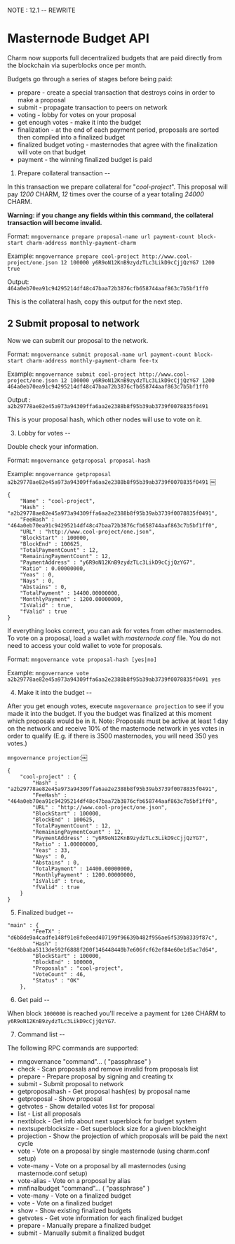 NOTE : 12.1 -- REWRITE


Masternode Budget API
=======================

Charm now supports full decentralized budgets that are paid directly from the blockchain via superblocks once per month.

Budgets go through a series of stages before being paid:
 * prepare - create a special transaction that destroys coins in order to make a proposal
 * submit - propagate transaction to peers on network
 * voting - lobby for votes on your proposal
 * get enough votes - make it into the budget
 * finalization - at the end of each payment period, proposals are sorted then compiled into a finalized budget
 * finalized budget voting - masternodes that agree with the finalization will vote on that budget
 * payment - the winning finalized budget is paid


1. Prepare collateral transaction
--

In this transaction we prepare collateral for "_cool-project_". This proposal will pay _1200_ CHARM, _12_ times over the course of a year totaling _24000_ CHARM.

**Warning: if you change any fields within this command, the collateral transaction will become invalid.**

Format: ```mngovernance prepare proposal-name url payment-count block-start charm-address monthly-payment-charm```

Example: ```mngovernance prepare cool-project http://www.cool-project/one.json 12 100000 y6R9oN12KnB9zydzTLc3LikD9cCjjQzYG7 1200 true```

Output: ```464a0eb70ea91c94295214df48c47baa72b3876cfb658744aaf863c7b5bf1ff0```

This is the collateral hash, copy this output for the next step.

2 Submit proposal to network
--

Now we can submit our proposal to the network.

Format: ```mngovernance submit proposal-name url payment-count block-start charm-address monthly-payment-charm fee-tx```

Example: ```mngovernance submit cool-project http://www.cool-project/one.json 12 100000 y6R9oN12KnB9zydzTLc3LikD9cCjjQzYG7 1200 464a0eb70ea91c94295214df48c47baa72b3876cfb658744aaf863c7b5bf1ff0```

Output : ```a2b29778ae82e45a973a94309ffa6aa2e2388b8f95b39ab3739f0078835f0491```

This is your proposal hash, which other nodes will use to vote on it.

3. Lobby for votes
--

Double check your information.

Format: ```mngovernance getproposal proposal-hash```

Example: ```mngovernance getproposal a2b29778ae82e45a973a94309ffa6aa2e2388b8f95b39ab3739f0078835f0491```
￼
```
{
    "Name" : "cool-project",
    "Hash" : "a2b29778ae82e45a973a94309ffa6aa2e2388b8f95b39ab3739f0078835f0491",
    "FeeHash" : "464a0eb70ea91c94295214df48c47baa72b3876cfb658744aaf863c7b5bf1ff0",
    "URL" : "http://www.cool-project/one.json",
    "BlockStart" : 100000,
    "BlockEnd" : 100625,
    "TotalPaymentCount" : 12,
    "RemainingPaymentCount" : 12,
    "PaymentAddress" : "y6R9oN12KnB9zydzTLc3LikD9cCjjQzYG7",
    "Ratio" : 0.00000000,
    "Yeas" : 0,
    "Nays" : 0,
    "Abstains" : 0,
    "TotalPayment" : 14400.00000000,
    "MonthlyPayment" : 1200.00000000,
    "IsValid" : true,
    "fValid" : true
}
```

If everything looks correct, you can ask for votes from other masternodes. To vote on a proposal, load a wallet with _masternode.conf_ file. You do not need to access your cold wallet to vote for proposals.

Format: ```mngovernance vote proposal-hash [yes|no]```

Example: ```mngovernance vote a2b29778ae82e45a973a94309ffa6aa2e2388b8f95b39ab3739f0078835f0491 yes```

4.  Make it into the budget
--

After you get enough votes, execute ```mngovernance projection``` to see if you made it into the budget. If you the budget was finalized at this moment which proposals would be in it. Note: Proposals must be active at least 1 day on the network and receive 10% of the masternode network in yes votes in order to qualify (E.g. if there is 3500 masternodes, you will need 350 yes votes.)

```mngovernance projection```:￼
```
{
    "cool-project" : {
        "Hash" : "a2b29778ae82e45a973a94309ffa6aa2e2388b8f95b39ab3739f0078835f0491",
        "FeeHash" : "464a0eb70ea91c94295214df48c47baa72b3876cfb658744aaf863c7b5bf1ff0",
        "URL" : "http://www.cool-project/one.json",
        "BlockStart" : 100000,
        "BlockEnd" : 100625,
        "TotalPaymentCount" : 12,
        "RemainingPaymentCount" : 12,
        "PaymentAddress" : "y6R9oN12KnB9zydzTLc3LikD9cCjjQzYG7",
        "Ratio" : 1.00000000,
        "Yeas" : 33,
        "Nays" : 0,
        "Abstains" : 0,
        "TotalPayment" : 14400.00000000,
        "MonthlyPayment" : 1200.00000000,
        "IsValid" : true,
        "fValid" : true
    }
}
```

5. Finalized budget
--

```
"main" : {
        "FeeTX" : "d6b8de9a4cadfe148f91e8fe8eed407199f96639b482f956ae6f539b8339f87c",
        "Hash" : "6e8bbaba5113de592f6888f200f146448440b7e606fcf62ef84e60e1d5ac7d64",
        "BlockStart" : 100000,
        "BlockEnd" : 100000,
        "Proposals" : "cool-project",
        "VoteCount" : 46,
        "Status" : "OK"
    },
```

6. Get paid
--

When block ```1000000``` is reached you'll receive a payment for ```1200``` CHARM to ```y6R9oN12KnB9zydzTLc3LikD9cCjjQzYG7```.

7. Command list
--

The following RPC commands are supported:

 - mngovernance "command"... ( "passphrase" )
  - check              - Scan proposals and remove invalid from proposals list
  - prepare            - Prepare proposal by signing and creating tx
  - submit             - Submit proposal to network
  - getproposalhash    - Get proposal hash(es) by proposal name
  - getproposal        - Show proposal
  - getvotes           - Show detailed votes list for proposal
  - list               - List all proposals
  - nextblock          - Get info about next superblock for budget system
  - nextsuperblocksize - Get superblock size for a given blockheight
  - projection         - Show the projection of which proposals will be paid the next cycle
  - vote               - Vote on a proposal by single masternode (using charm.conf setup)
  - vote-many          - Vote on a proposal by all masternodes (using masternode.conf setup)
  - vote-alias         - Vote on a proposal by alias
 - mnfinalbudget "command"... ( "passphrase" )
  - vote-many   - Vote on a finalized budget
  - vote        - Vote on a finalized budget
  - show        - Show existing finalized budgets
  - getvotes    - Get vote information for each finalized budget
  - prepare     - Manually prepare a finalized budget
  - submit      - Manually submit a finalized budget

